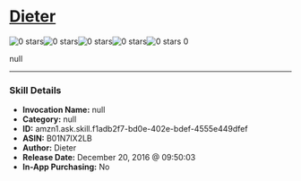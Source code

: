 # [Dieter](http://alexa.amazon.com/#skills/amzn1.ask.skill.f1adb2f7-bd0e-402e-bdef-4555e449dfef)
![0 stars](../../images/ic_star_border_black_18dp_1x.png)![0 stars](../../images/ic_star_border_black_18dp_1x.png)![0 stars](../../images/ic_star_border_black_18dp_1x.png)![0 stars](../../images/ic_star_border_black_18dp_1x.png)![0 stars](../../images/ic_star_border_black_18dp_1x.png) 0

null

***

### Skill Details

* **Invocation Name:** null
* **Category:** null
* **ID:** amzn1.ask.skill.f1adb2f7-bd0e-402e-bdef-4555e449dfef
* **ASIN:** B01N7IX2LB
* **Author:** Dieter
* **Release Date:** December 20, 2016 @ 09:50:03
* **In-App Purchasing:** No
